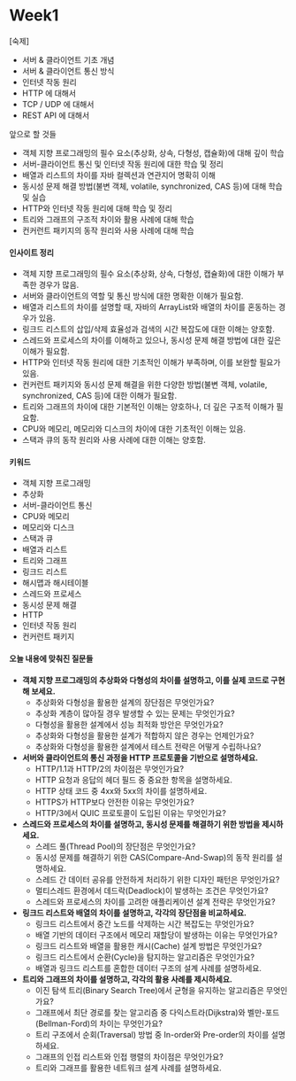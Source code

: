# Week1

\[숙제]

* 서버 & 클라이언트 기초 개념
* 서버 & 클라이언트 통신 방식
* 인터넷 작동 원리
* HTTP 에 대해서
* TCP / UDP 에 대해서
* REST API 에 대해서



앞으로 할 것들

* 객체 지향 프로그래밍의 필수 요소(추상화, 상속, 다형성, 캡슐화)에 대해 깊이 학습
* 서버-클라이언트 통신 및 인터넷 작동 원리에 대한 학습 및 정리
* 배열과 리스트의 차이를 자바 컬렉션과 연관지어 명확히 이해
* 동시성 문제 해결 방법(불변 객체, volatile, synchronized, CAS 등)에 대해 학습 및 실습
* HTTP와 인터넷 작동 원리에 대해 학습 및 정리
* 트리와 그래프의 구조적 차이와 활용 사례에 대해 학습
* 컨커런트 패키지의 동작 원리와 사용 사례에 대해 학습

#### 인사이트 정리

* 객체 지향 프로그래밍의 필수 요소(추상화, 상속, 다형성, 캡슐화)에 대한 이해가 부족한 경우가 많음.
* 서버와 클라이언트의 역할 및 통신 방식에 대한 명확한 이해가 필요함.
* 배열과 리스트의 차이를 설명할 때, 자바의 ArrayList와 배열의 차이를 혼동하는 경우가 있음.
* 링크드 리스트의 삽입/삭제 효율성과 검색의 시간 복잡도에 대한 이해는 양호함.
* 스레드와 프로세스의 차이를 이해하고 있으나, 동시성 문제 해결 방법에 대한 깊은 이해가 필요함.
* HTTP와 인터넷 작동 원리에 대한 기초적인 이해가 부족하며, 이를 보완할 필요가 있음.
* 컨커런트 패키지와 동시성 문제 해결을 위한 다양한 방법(불변 객체, volatile, synchronized, CAS 등)에 대한 이해가 필요함.
* 트리와 그래프의 차이에 대한 기본적인 이해는 양호하나, 더 깊은 구조적 이해가 필요함.
* CPU와 메모리, 메모리와 디스크의 차이에 대한 기초적인 이해는 있음.
* 스택과 큐의 동작 원리와 사용 사례에 대한 이해는 양호함.

#### 키워드

* 객체 지향 프로그래밍
* 추상화
* 서버-클라이언트 통신
* CPU와 메모리
* 메모리와 디스크
* 스택과 큐
* 배열과 리스트
* 트리와 그래프
* 링크드 리스트
* 해시맵과 해시테이블
* 스레드와 프로세스
* 동시성 문제 해결
* HTTP
* 인터넷 작동 원리
* 컨커런트 패키지

#### 오늘 내용에 맞춰진 질문들

* **객체 지향 프로그래밍의 추상화와 다형성의 차이를 설명하고, 이를 실제 코드로 구현해 보세요.**
  * 추상화와 다형성을 활용한 설계의 장단점은 무엇인가요?
  * 추상화 계층이 많아질 경우 발생할 수 있는 문제는 무엇인가요?
  * 다형성을 활용한 설계에서 성능 최적화 방안은 무엇인가요?
  * 추상화와 다형성을 활용한 설계가 적합하지 않은 경우는 언제인가요?
  * 추상화와 다형성을 활용한 설계에서 테스트 전략은 어떻게 수립하나요?
* **서버와 클라이언트의 통신 과정을 HTTP 프로토콜을 기반으로 설명하세요.**
  * HTTP/1.1과 HTTP/2의 차이점은 무엇인가요?
  * HTTP 요청과 응답의 헤더 필드 중 중요한 항목을 설명하세요.
  * HTTP 상태 코드 중 4xx와 5xx의 차이를 설명하세요.
  * HTTPS가 HTTP보다 안전한 이유는 무엇인가요?
  * HTTP/3에서 QUIC 프로토콜이 도입된 이유는 무엇인가요?
* **스레드와 프로세스의 차이를 설명하고, 동시성 문제를 해결하기 위한 방법을 제시하세요.**
  * 스레드 풀(Thread Pool)의 장단점은 무엇인가요?
  * 동시성 문제를 해결하기 위한 CAS(Compare-And-Swap)의 동작 원리를 설명하세요.
  * 스레드 간 데이터 공유를 안전하게 처리하기 위한 디자인 패턴은 무엇인가요?
  * 멀티스레드 환경에서 데드락(Deadlock)이 발생하는 조건은 무엇인가요?
  * 스레드와 프로세스의 차이를 고려한 애플리케이션 설계 전략은 무엇인가요?
* **링크드 리스트와 배열의 차이를 설명하고, 각각의 장단점을 비교하세요.**
  * 링크드 리스트에서 중간 노드를 삭제하는 시간 복잡도는 무엇인가요?
  * 배열 기반의 데이터 구조에서 메모리 재할당이 발생하는 이유는 무엇인가요?
  * 링크드 리스트와 배열을 활용한 캐시(Cache) 설계 방법은 무엇인가요?
  * 링크드 리스트에서 순환(Cycle)을 탐지하는 알고리즘은 무엇인가요?
  * 배열과 링크드 리스트를 혼합한 데이터 구조의 설계 사례를 설명하세요.
* **트리와 그래프의 차이를 설명하고, 각각의 활용 사례를 제시하세요.**
  * 이진 탐색 트리(Binary Search Tree)에서 균형을 유지하는 알고리즘은 무엇인가요?
  * 그래프에서 최단 경로를 찾는 알고리즘 중 다익스트라(Dijkstra)와 벨만-포드(Bellman-Ford)의 차이는 무엇인가요?
  * 트리 구조에서 순회(Traversal) 방법 중 In-order와 Pre-order의 차이를 설명하세요.
  * 그래프의 인접 리스트와 인접 행렬의 차이점은 무엇인가요?
  * 트리와 그래프를 활용한 네트워크 설계 사례를 설명하세요.

